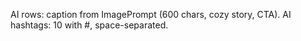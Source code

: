 AI rows: caption from ImagePrompt (600 chars, cozy story, CTA). AI hashtags: 10 with #, space-separated.
